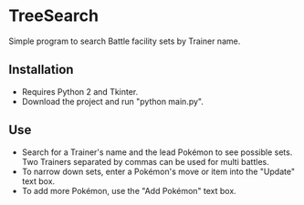 # TreeSearch
Simple program to search Battle facility sets by Trainer name.

## Installation
* Requires Python 2 and Tkinter.
* Download the project and run "python main.py".

## Use
* Search for a Trainer's name and the lead Pokémon to see possible sets. Two Trainers separated by commas can be used for multi battles.
* To narrow down sets, enter a Pokémon's move or item into the "Update" text box.
* To add more Pokémon, use the "Add Pokémon" text box.